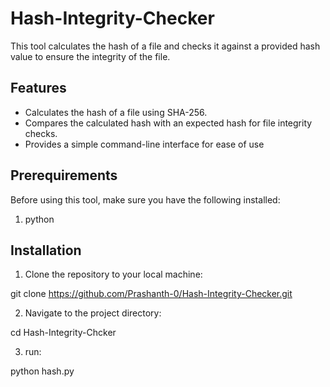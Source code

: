 # Hash-Integrity-Checker

This tool calculates the hash of a file and checks it against a provided hash value to ensure the integrity of the file.

## Features

- Calculates the hash of a file using SHA-256.
- Compares the calculated hash with an expected hash for file integrity checks.
- Provides a simple command-line interface for ease of use

## Prerequirements

Before using this tool, make sure you have the following installed:

1. python

## Installation

1. Clone the repository to your local machine:

git clone https://github.com/Prashanth-0/Hash-Integrity-Checker.git

2. Navigate to the project directory:

 cd Hash-Integrity-Chcker

3. run:

python hash.py

